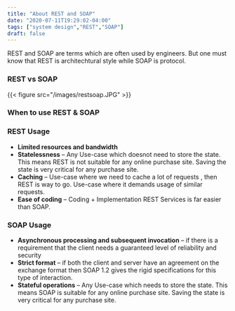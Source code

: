 ```yaml
---
title: "About REST and SOAP"
date: "2020-07-11T19:29:02-04:00"
tags: ["system design","REST","SOAP"]
draft: false
---
```


REST and SOAP are terms which are often used by engineers. But one must know that REST is architechtural style while SOAP is protocol.

### REST vs SOAP

{{< figure src="/images/restsoap.JPG" >}}

### When to use REST & SOAP

### REST Usage

- **Limited resources and bandwidth**
- **Statelessness** – Any Use-case which doesnot need to store the state. This means REST is not suitable for any online purchase site. Saving the state is very critical for any purchase site. 
- **Caching** – Use-case where we need to cache a lot of requests , then REST is way to go. Use-case where it demands usage of similar requests.
- **Ease of coding** – Coding + Implementation REST Services  is far easier than SOAP. 


### SOAP Usage

- **Asynchronous processing and subsequent invocation** – if there is a requirement that the client needs a guaranteed level of reliability and security 
- **Strict format** – if both the client and server have an agreement on the exchange format then SOAP 1.2 gives the rigid specifications for this type of interaction.
- **Stateful operations** – Any Use-case which needs to store the state. This means SOAP is suitable for any online purchase site. Saving the state is very critical for any purchase site. 
